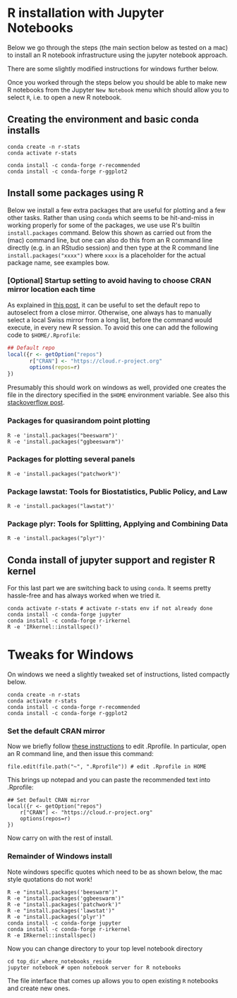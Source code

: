 # R installation with Jupyter Notebooks

Below we go through the steps (the main section below as tested on a mac) to install an R notebook infrastructure using the jupyter notebook approach.

There are some slightly modified instructions for windows further below.

Once you worked through the steps below you should be able to make new R notebooks from the Jupyter `New Notebook` menu which should allow you to select `R`, i.e. to open a new R notebook.

## Creating the environment and basic conda installs

```
conda create -n r-stats
conda activate r-stats

conda install -c conda-forge r-recommended
conda install -c conda-forge r-ggplot2
```

## Install some packages using R

Below we install a few extra packages that are useful for plotting and a few other tasks. Rather than using `conda` which seems to be hit-and-miss in working properly for some of the packages, we use use R's builtin `install.packages` command. Below this shown as carried out from the (mac) command line, but one can also do this from an R command line directly (e.g. in an RStudio session) and then type at the R command line `install.packages("xxxx")` where `xxxx` is a placeholder for the actual package name, see examples bow.

### [Optional] Startup setting to avoid having to choose CRAN mirror location each time

As explained in [this post](https://stackoverflow.com/questions/11488174/how-to-select-a-cran-mirror-in-r), it can be useful to set the default repo to autoselect from a close mirror. Otherwise, one always has to manually select a local Swiss mirror from a long list, before the command would execute, in every new R session. To avoid this one can add the following code to `$HOME/.Rprofile`:

```R
## Default repo
local({r <- getOption("repos")
       r["CRAN"] <- "https://cloud.r-project.org" 
       options(repos=r)
})
```

Presumably this should work on windows as well, provided one creates the file in the directory specified in the `$HOME` environment variable. See also this [stackoverflow post](https://stackoverflow.com/questions/46819684/how-to-access-and-edit-rprofile).

### Packages for quasirandom point plotting

```
R -e 'install.packages("beeswarm")'
R -e 'install.packages("ggbeeswarm")'
```

### Packages for plotting several panels

```
R -e 'install.packages("patchwork")'
```

### Package lawstat: Tools for Biostatistics, Public Policy, and Law

```
R -e 'install.packages("lawstat")'
```

### Package plyr: Tools for Splitting, Applying and Combining Data

```
R -e 'install.packages("plyr")'
```

## Conda install of jupyter support and register R kernel

For this last part we are switching back to using `conda`. It seems pretty hassle-free and has always worked when we tried it.

```
conda activate r-stats # activate r-stats env if not already done
conda install -c conda-forge jupyter
conda install -c conda-forge r-irkernel
R -e 'IRkernel::installspec()'
```

# Tweaks for Windows

On windows we need a slightly tweaked set of instructions, listed compactly below.

	conda create -n r-stats
	conda activate r-stats
	conda install -c conda-forge r-recommended
	conda install -c conda-forge r-ggplot2

### Set the default CRAN mirror

Now we briefly follow [these instructions](https://stackoverflow.com/questions/46819684/how-to-access-and-edit-rprofile) to edit .Rprofile. In particular, open an R command line, and then issue this command:

	file.edit(file.path("~", ".Rprofile")) # edit .Rprofile in HOME

This brings up notepad and you can paste the recommended text into .Rprofile:

	## Set Default CRAN mirror
	local({r <- getOption("repos")
       	r["CRAN"] <- "https://cloud.r-project.org" 
       	options(repos=r)
	})

Now carry on with the rest of install.

### Remainder of Windows install

Note windows specific quotes which need to be as shown below, the mac style quotations do not work!


	R -e "install.packages('beeswarm')"
	R -e "install.packages('ggbeeswarm')"
	R -e "install.packages('patchwork')"
	R -e "install.packages('lawstat')"
	R -e "install.packages('plyr')"
	conda install -c conda-forge jupyter
	conda install -c conda-forge r-irkernel
	R -e IRkernel::installspec()


Now you can change directory to your top level notebook directory

	cd top_dir_where_notebooks_reside
	jupyter notebook # open notebook server for R notebooks

The file interface that comes up allows you to open existing `R` notebooks and create new ones.
